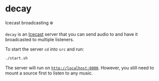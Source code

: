 # decay

Icecast broadcasting ❄️

`decay` is an [Icecast](https://icecast.org) server that you can send audio to and have it broadcasted to multiple listeners.

To start the server `cd` into `src` and run:

```sh
./start.sh
```

The server will run on [`http://localhost:8000`](http://localhost:8000).
However, you still need to mount a source first to listen to any music.
